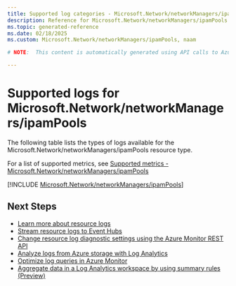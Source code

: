 ```yaml
---
title: Supported log categories - Microsoft.Network/networkManagers/ipamPools
description: Reference for Microsoft.Network/networkManagers/ipamPools in Azure Monitor Logs.
ms.topic: generated-reference
ms.date: 02/18/2025
ms.custom: Microsoft.Network/networkManagers/ipamPools, naam

# NOTE:  This content is automatically generated using API calls to Azure. Any edits made on these files will be overwritten in the next run of the script. 

---
```





# Supported logs for Microsoft.Network/networkManagers/ipamPools  
The following table lists the types of logs available for the Microsoft.Network/networkManagers/ipamPools resource type.
  
  
  
For a list of supported metrics, see [Supported metrics - Microsoft.Network/networkManagers/ipamPools](../supported-metrics/microsoft-network-networkmanagers-ipampools-metrics.md)  
  

  
[!INCLUDE [Microsoft.Network/networkManagers/ipamPools](~/reusable-content/ce-skilling/azure/includes/azure-monitor/reference/logs/microsoft-network-networkmanagers-ipampools-logs-include.md)]  
  

## Next Steps

* [Learn more about resource logs](/azure/azure-monitor/essentials/platform-logs-overview)
* [Stream resource logs to Event Hubs](/azure/azure-monitor/essentials/resource-logs#send-to-azure-event-hubs)
* [Change resource log diagnostic settings using the Azure Monitor REST API](/rest/api/monitor/diagnosticsettings)
* [Analyze logs from Azure storage with Log Analytics](/azure/azure-monitor/essentials/resource-logs#send-to-log-analytics-workspace)
* [Optimize log queries in Azure Monitor](/azure/azure-monitor/logs/query-optimization)
* [Aggregate data in a Log Analytics workspace by using summary rules (Preview)](/azure/azure-monitor/logs/summary-rules)